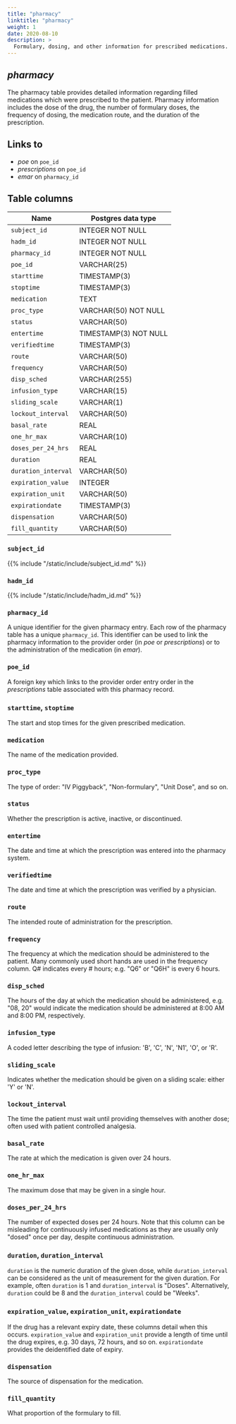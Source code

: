 ```yaml
---
title: "pharmacy"
linktitle: "pharmacy"
weight: 1
date: 2020-08-10
description: >
  Formulary, dosing, and other information for prescribed medications.
---
```


## *pharmacy*

The pharmacy table provides detailed information regarding filled medications which were prescribed to the patient.
Pharmacy information includes the dose of the drug, the number of formulary doses, the frequency of dosing, the medication route, and the duration of the prescription.

## Links to

* *poe* on `poe_id`
* *prescriptions* on `poe_id`
* *emar* on `pharmacy_id`

## Table columns

Name | Postgres data type
---- | ----
`subject_id` | INTEGER NOT NULL
`hadm_id` | INTEGER NOT NULL
`pharmacy_id` | INTEGER NOT NULL
`poe_id` | VARCHAR(25)
`starttime` | TIMESTAMP(3)
`stoptime` | TIMESTAMP(3)
`medication` | TEXT
`proc_type` | VARCHAR(50) NOT NULL
`status` | VARCHAR(50)
`entertime` | TIMESTAMP(3) NOT NULL
`verifiedtime` | TIMESTAMP(3)
`route` | VARCHAR(50)
`frequency` | VARCHAR(50)
`disp_sched` | VARCHAR(255)
`infusion_type` | VARCHAR(15)
`sliding_scale` | VARCHAR(1)
`lockout_interval` | VARCHAR(50)
`basal_rate` | REAL
`one_hr_max` | VARCHAR(10)
`doses_per_24_hrs` | REAL
`duration` | REAL
`duration_interval` | VARCHAR(50)
`expiration_value` | INTEGER
`expiration_unit` | VARCHAR(50)
`expirationdate` | TIMESTAMP(3)
`dispensation` | VARCHAR(50)
`fill_quantity` | VARCHAR(50)

### `subject_id`

{{% include "/static/include/subject_id.md" %}}

### `hadm_id`

{{% include "/static/include/hadm_id.md" %}}

### `pharmacy_id`

A unique identifier for the given pharmacy entry.
Each row of the pharmacy table has a unique `pharmacy_id`. This identifier can be used to link the pharmacy information to the provider order (in *poe* or *prescriptions*) or to the administration of the medication (in *emar*).

### `poe_id`

A foreign key which links to the provider order entry order in the *prescriptions* table associated with this pharmacy record.

### `starttime`, `stoptime`

The start and stop times for the given prescribed medication.

### `medication`

The name of the medication provided.

### `proc_type`

The type of order: "IV Piggyback", "Non-formulary", "Unit Dose", and so on.

### `status`

Whether the prescription is active, inactive, or discontinued.

### `entertime`

The date and time at which the prescription was entered into the pharmacy system.

### `verifiedtime`

The date and time at which the prescription was verified by a physician.

### `route`

The intended route of administration for the prescription.

### `frequency`

The frequency at which the medication should be administered to the patient. Many commonly used short hands are used in the frequency column.
Q# indicates every # hours; e.g. "Q6" or "Q6H" is every 6 hours.

### `disp_sched`

The hours of the day at which the medication should be administered, e.g. "08, 20" would indicate the medication should be administered at 8:00 AM and 8:00 PM, respectively.

### `infusion_type`

A coded letter describing the type of infusion: 'B', 'C', 'N', 'N1', 'O', or 'R'.

### `sliding_scale`

Indicates whether the medication should be given on a sliding scale: either 'Y' or 'N'.

### `lockout_interval`

The time the patient must wait until providing themselves with another dose; often used with patient controlled analgesia.

### `basal_rate`

The rate at which the medication is given over 24 hours.

### `one_hr_max`

The maximum dose that may be given in a single hour.

### `doses_per_24_hrs`

The number of expected doses per 24 hours. Note that this column can be misleading for continuously infused medications as they are usually only "dosed" once per day, despite continuous administration.

### `duration`, `duration_interval`

`duration` is the numeric duration of the given dose, while `duration_interval` can be considered as the unit of measurement for the given duration. For example, often `duration` is 1 and `duration_interval` is "Doses". Alternatively, `duration` could be 8 and the `duration_interval` could be "Weeks".

### `expiration_value`, `expiration_unit`, `expirationdate`

If the drug has a relevant expiry date, these columns detail when this occurs. `expiration_value` and `expiration_unit` provide a length of time until the drug expires, e.g. 30 days, 72 hours, and so on. `expirationdate` provides the deidentified date of expiry.

### `dispensation`

The source of dispensation for the medication.

### `fill_quantity`

What proportion of the formulary to fill.
